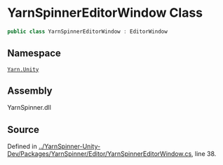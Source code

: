 <!-- This file was generated by a tool. Do not edit this file by hand. -->

# YarnSpinnerEditorWindow Class


```csharp
public class YarnSpinnerEditorWindow : EditorWindow
```



## Namespace
[`Yarn.Unity`](/api/csharp/yarn.unity/README.md)

## Assembly
YarnSpinner.dll

## Source
Defined in [../YarnSpinner-Unity-Dev/Packages/YarnSpinner/Editor/YarnSpinnerEditorWindow.cs](https://github.com/YarnSpinnerTool/YarnSpinner-Unity//blob/develop/Editor/YarnSpinnerEditorWindow.cs#L38), line 38.
